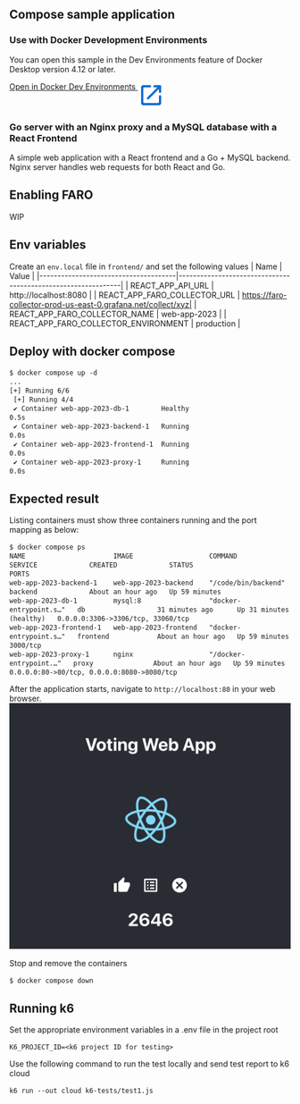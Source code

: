 ## Compose sample application

### Use with Docker Development Environments

You can open this sample in the Dev Environments feature of Docker Desktop version 4.12 or later.

[Open in Docker Dev Environments <img src="./media/open_in_new.svg" alt="Open in Docker Dev Environments" align="top"/>](https://open.docker.com/dashboard/dev-envs?url=https://github.com/mshahzeb/web-app-2023)

### Go server with an Nginx proxy and a MySQL database with a React Frontend

A simple web application with a React frontend and a Go + MySQL backend.
Nginx server handles web requests for both React and Go.

## Enabling FARO
WIP

## Env variables
Create an `env.local` file in `frontend/` and set the following values
| Name                                 | Value                                                        |
|--------------------------------------|--------------------------------------------------------------|
| REACT_APP_API_URL                    | http://localhost:8080                                        |
| REACT_APP_FARO_COLLECTOR_URL         | https://faro-collector-prod-us-east-0.grafana.net/collect/xyz|
| REACT_APP_FARO_COLLECTOR_NAME        | web-app-2023                                                 |
| REACT_APP_FARO_COLLECTOR_ENVIRONMENT | production                                                   |

## Deploy with docker compose

```shell
$ docker compose up -d
...
[+] Running 6/6
 [+] Running 4/4
 ✔ Container web-app-2023-db-1        Healthy                                                0.5s 
 ✔ Container web-app-2023-backend-1   Running                                                0.0s 
 ✔ Container web-app-2023-frontend-1  Running                                                0.0s 
 ✔ Container web-app-2023-proxy-1     Running                                                0.0s 
```

## Expected result

Listing containers must show three containers running and the port mapping as below:
```shell
$ docker compose ps
NAME                      IMAGE                   COMMAND                  SERVICE             CREATED             STATUS                    PORTS
web-app-2023-backend-1    web-app-2023-backend    "/code/bin/backend"      backend             About an hour ago   Up 59 minutes             
web-app-2023-db-1         mysql:8                 "docker-entrypoint.s…"   db                  31 minutes ago      Up 31 minutes (healthy)   0.0.0.0:3306->3306/tcp, 33060/tcp
web-app-2023-frontend-1   web-app-2023-frontend   "docker-entrypoint.s…"   frontend            About an hour ago   Up 59 minutes             3000/tcp
web-app-2023-proxy-1      nginx                   "/docker-entrypoint.…"   proxy               About an hour ago   Up 59 minutes             0.0.0.0:80->80/tcp, 0.0.0.0:8080->8080/tcp
```

After the application starts, navigate to `http://localhost:80` in your web browser.
![web-app](./media/webApp2023.png "Voting Web App")

Stop and remove the containers
```shell
$ docker compose down
```

## Running k6

Set the appropriate environment variables in a .env file in the project root
```
K6_PROJECT_ID=<k6 project ID for testing>
```

Use the following command to run the test locally and send test report to k6 cloud
```
k6 run --out cloud k6-tests/test1.js
```